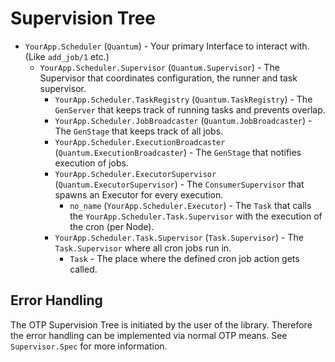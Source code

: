 # Supervision Tree

* `YourApp.Scheduler` (`Quantum`) - Your primary Interface to interact with. (Like `add_job/1` etc.)
  - `YourApp.Scheduler.Supervisor` (`Quantum.Supervisor`) - The Supervisor that coordinates configuration, the runner and task supervisor.
    * `YourApp.Scheduler.TaskRegistry` (`Quantum.TaskRegistry`) - The `GenServer` that keeps track of running tasks and prevents overlap.
    * `YourApp.Scheduler.JobBroadcaster` (`Quantum.JobBroadcaster`) - The `GenStage` that keeps track of all jobs.
    * `YourApp.Scheduler.ExecutionBroadcaster` (`Quantum.ExecutionBroadcaster`) - The `GenStage` that notifies execution of jobs.
    * `YourApp.Scheduler.ExecutorSupervisor` (`Quantum.ExecutorSupervisor`) - The `ConsumerSupervisor` that spawns an Executor for every execution.
      - `no_name` (`YourApp.Scheduler.Executor`) - The `Task` that calls the `YourApp.Scheduler.Task.Supervisor` with the execution of the cron (per Node).
    * `YourApp.Scheduler.Task.Supervisor` (`Task.Supervisor`) - The `Task.Supervisor` where all cron jobs run in.
      - `Task` - The place where the defined cron job action gets called.

## Error Handling

The OTP Supervision Tree is initiated by the user of the library. Therefore the error handling can be implemented via normal OTP means. See `Supervisor.Spec` for more information.
